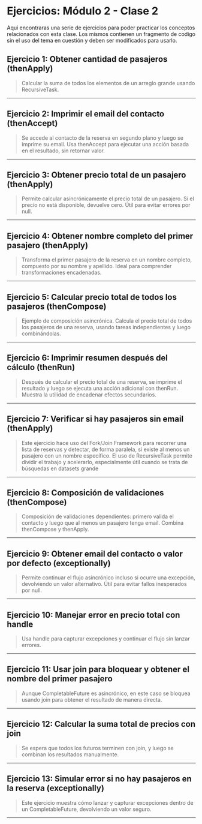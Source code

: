 # Ejercicios: Módulo 2 - Clase 2

Aqui encontraras una serie de ejercicios para poder practicar los conceptos relacionados con esta clase. Los mismos contienen un fragmento de codigo sin el uso del tema en cuestión y deben ser modificados para usarlo.

## **Ejercicio 1: Obtener cantidad de pasajeros (thenApply)**
> Calcular la suma de todos los elementos de un arreglo grande usando RecursiveTask.

---

## **Ejercicio 2: Imprimir el email del contacto (thenAccept)**
> Se accede al contacto de la reserva en segundo plano y luego se imprime su email. Usa thenAccept para ejecutar una acción basada en el resultado, sin retornar valor.

---

## **Ejercicio 3: Obtener precio total de un pasajero (thenApply)**
> Permite calcular asincrónicamente el precio total de un pasajero. Si el precio no está disponible, devuelve cero. Útil para evitar errores por null.

---

## **Ejercicio 4: Obtener nombre completo del primer pasajero (thenApply)**
> Transforma el primer pasajero de la reserva en un nombre completo, compuesto por su nombre y apellido. Ideal para comprender transformaciones encadenadas.

---


## **Ejercicio 5: Calcular precio total de todos los pasajeros (thenCompose)**
> Ejemplo de composición asincrónica. Calcula el precio total de todos los pasajeros de una reserva, usando tareas independientes y luego combinándolas.

---

## **Ejercicio 6: Imprimir resumen después del cálculo (thenRun)**
> Después de calcular el precio total de una reserva, se imprime el resultado y luego se ejecuta una acción adicional con thenRun. Muestra la utilidad de encadenar efectos secundarios.

---

## **Ejercicio 7: Verificar si hay pasajeros sin email (thenApply)**
> Este ejercicio hace uso del Fork/Join Framework para recorrer una lista de reservas y detectar, de forma paralela, si existe al menos un pasajero con un nombre específico. El uso de RecursiveTask permite dividir el trabajo y acelerarlo, especialmente útil cuando se trata de búsquedas en datasets grande

---

## **Ejercicio 8: Composición de validaciones (thenCompose)**
> Composición de validaciones dependientes: primero valida el contacto y luego que al menos un pasajero tenga email. Combina thenCompose y thenApply.

---


## **Ejercicio 9: Obtener email del contacto o valor por defecto (exceptionally)**
> Permite continuar el flujo asincrónico incluso si ocurre una excepción, devolviendo un valor alternativo. Útil para evitar fallos inesperados por null.

---


## **Ejercicio 10: Manejar error en precio total con handle**
> Usa handle para capturar excepciones y continuar el flujo sin lanzar errores.

---


## **Ejercicio 11: Usar join para bloquear y obtener el nombre del primer pasajero**
> Aunque CompletableFuture es asincrónico, en este caso se bloquea usando join para obtener el resultado de manera directa.

---


## **Ejercicio 12: Calcular la suma total de precios con join**
> Se espera que todos los futuros terminen con join, y luego se combinan los resultados manualmente.

---

## **Ejercicio 13: Simular error si no hay pasajeros en la reserva (exceptionally)**
> Este ejercicio muestra cómo lanzar y capturar excepciones dentro de un CompletableFuture, devolviendo un valor seguro.

---